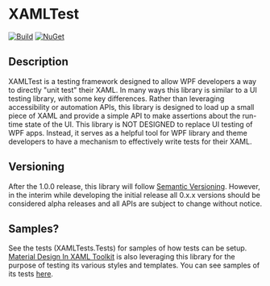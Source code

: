 # XAMLTest
[![Build](https://github.com/Keboo/XAMLTest/workflows/.NET%20Core/badge.svg)](https://github.com/Keboo/XAMLTest/actions/workflows/dotnet-core.yml)
[![NuGet](https://img.shields.io/nuget/v/XAMLTest.svg?label=NuGet)](https://www.nuget.org/packages/XAMLTest/)

## Description
XAMLTest is a testing framework designed to allow WPF developers a way to directly "unit test" their XAML. In many ways this library is similar to a UI testing library, with some key differences. Rather than leveraging accessibility or automation APIs, this library is designed to load up a small piece of XAML and provide a simple API to make assertions about the run-time state of the UI. This library is NOT DESIGNED to replace UI testing of WPF apps. Instead, it serves as a helpful tool for WPF library and theme developers to have a mechanism to effectively write tests for their XAML.

## Versioning
After the 1.0.0 release, this library will follow [Semantic Versioning](https://semver.org/). However, in the interim while developing the initial release all 0.x.x versions should be considered alpha releases and all APIs are subject to change without notice.

## Samples?
See the tests (XAMLTests.Tests) for samples of how tests can be setup. [Material Design In XAML Toolkit](https://github.com/MaterialDesignInXAML/MaterialDesignInXamlToolkit) is also leveraging this library for the purpose of testing its various styles and templates. You can see samples of its tests [here](https://github.com/MaterialDesignInXAML/MaterialDesignInXamlToolkit/tree/master/MaterialDesignThemes.UITests).
